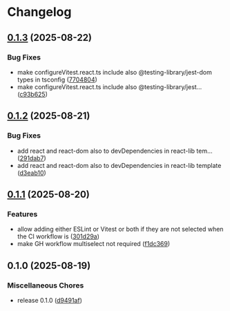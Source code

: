 # Changelog

## [0.1.3](https://github.com/jariikonen/create-project/compare/create-project-v0.1.2...create-project-v0.1.3) (2025-08-22)


### Bug Fixes

* make configureVitest.react.ts include also @testing-library/jest-dom types in tsconfig ([7704804](https://github.com/jariikonen/create-project/commit/770480439bbb0c003ce6bfa928fbb44dc1cba1bb))
* make configureVitest.react.ts include also @testing-library/jest… ([c93b625](https://github.com/jariikonen/create-project/commit/c93b6254bfddec435cdf8fe54f592a6c63a73e08))

## [0.1.2](https://github.com/jariikonen/create-project/compare/create-project-v0.1.1...create-project-v0.1.2) (2025-08-21)


### Bug Fixes

* add react and react-dom also to devDependencies in react-lib tem… ([291dab7](https://github.com/jariikonen/create-project/commit/291dab72516682fab261a544098e0d906c2fc7ec))
* add react and react-dom also to devDependencies in react-lib template ([d3eab10](https://github.com/jariikonen/create-project/commit/d3eab105cf1efcf2bfda337f286f31579c1e1a9f))

## [0.1.1](https://github.com/jariikonen/create-project/compare/create-project-v0.1.0...create-project-v0.1.1) (2025-08-20)


### Features

* allow adding either ESLint or Vitest or both if they are not selected when the CI workflow is ([301d29a](https://github.com/jariikonen/create-project/commit/301d29a1650f60da13fd453ec2c383b67e22e369))
* make GH workflow multiselect not required ([f1dc369](https://github.com/jariikonen/create-project/commit/f1dc369a34a537486b0d5b34f1f2fa7f347e1193))

## 0.1.0 (2025-08-19)


### Miscellaneous Chores

* release 0.1.0 ([d9491af](https://github.com/jariikonen/create-project/commit/d9491af11d11b57b853768135cc6d7e22270c79a))
